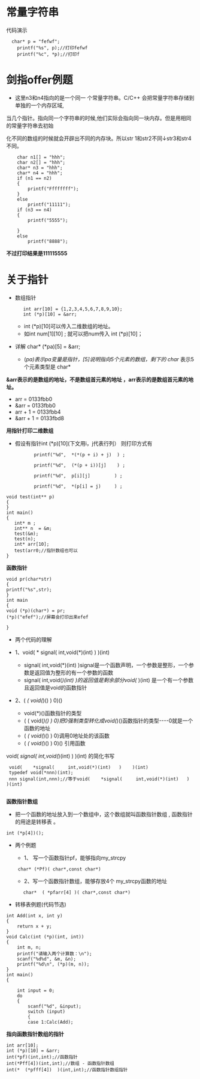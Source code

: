 
# 常量字符串
代码演示
```
  char* p = "fefwf";	
	printf("%s", p);//打印fefwf
	printf("%c", *p);//打印f
```
# 剑指offer例题
+ 这里n3和n4指向的是一个同一 个常量字符串。C/C++ 会把常量字符串存储到单独的一个内存区域,

当几个指针。指向同一个字符串的时候,他们实际会指向同一块内存。但是用相同的常量字符串去初始

化不同的数组的时候就会开辟出不同的内存块。所以str 1和str2不同↓str3和str4不同。
```
	char n1[] = "hhh";
	char n2[] = "hhh";
	char* n3 = "hhh";
	char* n4 = "hhh";  
	if (n1 == n2)
	{
		printf("Ffffffff");
	}
	else
		printf("11111");
	if (n3 == n4)
	{
		printf("5555");

	}
	else
		printf("8888");
```
**不过打印结果是111115555**

# 关于指针
+ 数组指针
     ```
        int arr[10] = {1,2,3,4,5,6,7,8,9,10};
        int (*p)[10] = &arr;
     ```
     +  int (*p)[10]可以传入二维数组的地址。
     + 如int num[1][10] ; 就可以把num传入 int (*p)[10]；

+ 详解
     char* (*pa)[5] = &arr;
     + (*pa)表示pa变量是指针，[5]说明指向5个元素的数组，剩下的   char* 表示5个元素类型是   char* 
     
**&arr表示的是数组的地址，不是数组首元素的地址  ，arr表示的是数组首元素的地址。**
+ arr  = 0133fbb0
+ &arr = 0133fbb0
+ arr +  1  = 0133fbb4
+ &arr + 1  = 0133fbd8

**用指针打印二维数组**
+  假设有指针int (*p)[10](下文用i，j代表行列）
   则打印方式有
   
              printf("%d",  *(*(p + i) + j)  ) ;
   
              printf("%d",  (*(p + i))[j]    ) ;
	      
	          printf("%d",  p[i][j]         ) ;
	      
	          printf("%d",  *(p[i] = j)     ) ;
		  
```
void test(int** p)
{
}
int main()
{
   int* m ;
   int** n  = &m;
   test(&m);
   test(n);
   int* arr[10];
   test(arr0;//指针数组也可以
}

```
**函数指针**
```
void pr(char*str)
{
printf("%s",str);
}
int main
{
void (*p)(char*) = pr;
(*p)("efef");//屏幕会打印出来efef

}
```

+ 两个代码的理解
 + 1、void(    * signal(     int,void(*)(int)   )    )(int)
    + signal(     int,void(*)(int)   )signal是一个函数声明，一个参数是整形，一个参数是返回值为整形的有一个参数的函数
    + signal(     int,void(*)(int)   )的返回值是剩余部分void(*       )(int)  是一个有一个参数且返回值是void的函数指针
 
 + 2、(   *(        void(*)()   )     0)()
    +   void(*)()函数指针的类型
    +   (   (        void(*)()   )     0)把0强制类型转化成void(*)()函数指针的类型----0就是一个函数的地址
    +   (   *(        void(*)()   )     0)调用0地址处的该函数
    +   (   *(        void(*)()   )     0)() 引用函数

void(    *signal(     int,void(*)(int)   )    )(int)   的简化书写
```
 void(    *signal(     int,void(*)(int)   )    )(int)
 typedef void(*nnn)(int);
 nnn signal(int,nnn);//等于void(    *signal(     int,void(*)(int)   )    )(int)
 
```

**函数指针数组**
+ 把一个函数的地址放入到一个数组中，这个数组就叫函数指针数组    ,   函数指针的用途是转移表    。

```
int (*p[4])();
```


+ 两个例题

  - 1、 写一个函数指针pf，能够指向my_strcpy
   
   ```
    char* (*Pf)( char*,const char*)
   
   ```
  - 2、写一个函数指针数组，能够存放4个 my_strcpy函数的地址
   
   ```
      char*  ( *pfarr[4] )( char*,const char*)
   ```

+ 转移表例题(代码节选)
```
int Add(int x, int y)
{
	return x + y;
}
void Calc(int (*p)(int, int))
{
	int m, n;
	printf("请输入两个计算数：\n");
	scanf("%d%d", &m, &n);
	printf("%d\n", (*p)(m, n));
}
int main()
{

	int input = 0;
	do
	{
		scanf("%d", &input);
		switch (input)
		{
		case 1:Calc(Add);
```

**指向函数指针数组的指针**

```
int arr[10];
int (*p)[10] = &arr;
int(*pf)(int,int);//函数指针
int(*Pff[4])(int,int);//数组 - 函数指针数组
int(*  (*pfff[4])  )(int,int);//函数指针数组指针
```
